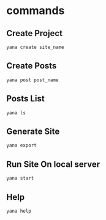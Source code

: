 commands
====

Create Project
-----

```
yana create site_name
```

Create Posts
-----

```
yana post post_name
```

Posts List
-----

```
yana ls
```

Generate Site
-----
```
yana export
```

Run Site On local server
-----
```
yana start
```

Help
-----
```
yana help
```

